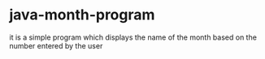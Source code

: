 # java-month-program
it is a simple program which displays the name of the month based on the number entered by the user
